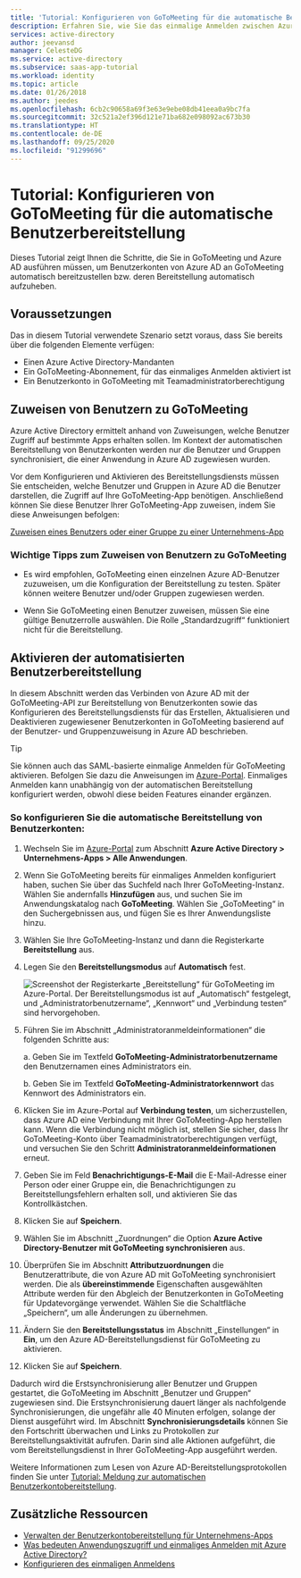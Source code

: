 ```yaml
---
title: 'Tutorial: Konfigurieren von GoToMeeting für die automatische Benutzerbereitstellung in Azure Active Directory | Microsoft-Dokumentation'
description: Erfahren Sie, wie Sie das einmalige Anmelden zwischen Azure Active Directory und GoToMeeting konfigurieren.
services: active-directory
author: jeevansd
manager: CelesteDG
ms.service: active-directory
ms.subservice: saas-app-tutorial
ms.workload: identity
ms.topic: article
ms.date: 01/26/2018
ms.author: jeedes
ms.openlocfilehash: 6cb2c90658a69f3e63e9ebe08db41eea0a9bc7fa
ms.sourcegitcommit: 32c521a2ef396d121e71ba682e098092ac673b30
ms.translationtype: HT
ms.contentlocale: de-DE
ms.lasthandoff: 09/25/2020
ms.locfileid: "91299696"
---
```

# <a name="tutorial-configure-gotomeeting-for-automatic-user-provisioning"></a>Tutorial: Konfigurieren von GoToMeeting für die automatische Benutzerbereitstellung

Dieses Tutorial zeigt Ihnen die Schritte, die Sie in GoToMeeting und Azure AD ausführen müssen, um Benutzerkonten von Azure AD an GoToMeeting automatisch bereitzustellen bzw. deren Bereitstellung automatisch aufzuheben.

## <a name="prerequisites"></a>Voraussetzungen

Das in diesem Tutorial verwendete Szenario setzt voraus, dass Sie bereits über die folgenden Elemente verfügen:

*   Einen Azure Active Directory-Mandanten
*   Ein GoToMeeting-Abonnement, für das einmaliges Anmelden aktiviert ist
*   Ein Benutzerkonto in GoToMeeting mit Teamadministratorberechtigung

## <a name="assigning-users-to-gotomeeting"></a>Zuweisen von Benutzern zu GoToMeeting

Azure Active Directory ermittelt anhand von Zuweisungen, welche Benutzer Zugriff auf bestimmte Apps erhalten sollen. Im Kontext der automatischen Bereitstellung von Benutzerkonten werden nur die Benutzer und Gruppen synchronisiert, die einer Anwendung in Azure AD zugewiesen wurden.

Vor dem Konfigurieren und Aktivieren des Bereitstellungsdiensts müssen Sie entscheiden, welche Benutzer und Gruppen in Azure AD die Benutzer darstellen, die Zugriff auf Ihre GoToMeeting-App benötigen. Anschließend können Sie diese Benutzer Ihrer GoToMeeting-App zuweisen, indem Sie diese Anweisungen befolgen:

[Zuweisen eines Benutzers oder einer Gruppe zu einer Unternehmens-App](https://docs.microsoft.com/azure/active-directory/active-directory-coreapps-assign-user-azure-portal)

### <a name="important-tips-for-assigning-users-to-gotomeeting"></a>Wichtige Tipps zum Zuweisen von Benutzern zu GoToMeeting

*   Es wird empfohlen, GoToMeeting einen einzelnen Azure AD-Benutzer zuzuweisen, um die Konfiguration der Bereitstellung zu testen. Später können weitere Benutzer und/oder Gruppen zugewiesen werden.

*   Wenn Sie GoToMeeting einen Benutzer zuweisen, müssen Sie eine gültige Benutzerrolle auswählen. Die Rolle „Standardzugriff“ funktioniert nicht für die Bereitstellung.

## <a name="enable-automated-user-provisioning"></a>Aktivieren der automatisierten Benutzerbereitstellung

In diesem Abschnitt werden das Verbinden von Azure AD mit der GoToMeeting-API zur Bereitstellung von Benutzerkonten sowie das Konfigurieren des Bereitstellungsdiensts für das Erstellen, Aktualisieren und Deaktivieren zugewiesener Benutzerkonten in GoToMeeting basierend auf der Benutzer- und Gruppenzuweisung in Azure AD beschrieben.

> [!TIP]
> Sie können auch das SAML-basierte einmalige Anmelden für GoToMeeting aktivieren. Befolgen Sie dazu die Anweisungen im [Azure-Portal](https://portal.azure.com). Einmaliges Anmelden kann unabhängig von der automatischen Bereitstellung konfiguriert werden, obwohl diese beiden Features einander ergänzen.

### <a name="to-configure-automatic-user-account-provisioning"></a>So konfigurieren Sie die automatische Bereitstellung von Benutzerkonten:

1. Wechseln Sie im [Azure-Portal](https://portal.azure.com) zum Abschnitt **Azure Active Directory > Unternehmens-Apps > Alle Anwendungen**.

1. Wenn Sie GoToMeeting bereits für einmaliges Anmelden konfiguriert haben, suchen Sie über das Suchfeld nach Ihrer GoToMeeting-Instanz. Wählen Sie andernfalls **Hinzufügen** aus, und suchen Sie im Anwendungskatalog nach **GoToMeeting**. Wählen Sie „GoToMeeting“ in den Suchergebnissen aus, und fügen Sie es Ihrer Anwendungsliste hinzu.

1. Wählen Sie Ihre GoToMeeting-Instanz und dann die Registerkarte **Bereitstellung** aus.

1. Legen Sie den **Bereitstellungsmodus** auf **Automatisch** fest. 

    ![Screenshot der Registerkarte „Bereitstellung“ für GoToMeeting im Azure-Portal. Der Bereitstellungsmodus ist auf „Automatisch“ festgelegt, und „Administratorbenutzername“, „Kennwort“ und „Verbindung testen“ sind hervorgehoben.](./media/citrixgotomeeting-provisioning-tutorial/provisioning.png)

1. Führen Sie im Abschnitt „Administratoranmeldeinformationen“ die folgenden Schritte aus:
   
    a. Geben Sie im Textfeld **GoToMeeting-Administratorbenutzername** den Benutzernamen eines Administrators ein.

    b. Geben Sie im Textfeld **GoToMeeting-Administratorkennwort** das Kennwort des Administrators ein.

1. Klicken Sie im Azure-Portal auf **Verbindung testen**, um sicherzustellen, dass Azure AD eine Verbindung mit Ihrer GoToMeeting-App herstellen kann. Wenn die Verbindung nicht möglich ist, stellen Sie sicher, dass Ihr GoToMeeting-Konto über Teamadministratorberechtigungen verfügt, und versuchen Sie den Schritt **Administratoranmeldeinformationen** erneut.

1. Geben Sie im Feld **Benachrichtigungs-E-Mail** die E-Mail-Adresse einer Person oder einer Gruppe ein, die Benachrichtigungen zu Bereitstellungsfehlern erhalten soll, und aktivieren Sie das Kontrollkästchen.

1. Klicken Sie auf **Speichern**.

1. Wählen Sie im Abschnitt „Zuordnungen“ die Option **Azure Active Directory-Benutzer mit GoToMeeting synchronisieren** aus.

1. Überprüfen Sie im Abschnitt **Attributzuordnungen** die Benutzerattribute, die von Azure AD mit GoToMeeting synchronisiert werden. Die als **übereinstimmende** Eigenschaften ausgewählten Attribute werden für den Abgleich der Benutzerkonten in GoToMeeting für Updatevorgänge verwendet. Wählen Sie die Schaltfläche „Speichern“, um alle Änderungen zu übernehmen.

1. Ändern Sie den **Bereitstellungsstatus** im Abschnitt „Einstellungen“ in **Ein**, um den Azure AD-Bereitstellungsdienst für GoToMeeting zu aktivieren.

1. Klicken Sie auf **Speichern**.

Dadurch wird die Erstsynchronisierung aller Benutzer und Gruppen gestartet, die GoToMeeting im Abschnitt „Benutzer und Gruppen“ zugewiesen sind. Die Erstsynchronisierung dauert länger als nachfolgende Synchronisierungen, die ungefähr alle 40 Minuten erfolgen, solange der Dienst ausgeführt wird. Im Abschnitt **Synchronisierungsdetails** können Sie den Fortschritt überwachen und Links zu Protokollen zur Bereitstellungsaktivität aufrufen. Darin sind alle Aktionen aufgeführt, die vom Bereitstellungsdienst in Ihrer GoToMeeting-App ausgeführt werden.

Weitere Informationen zum Lesen von Azure AD-Bereitstellungsprotokollen finden Sie unter [Tutorial: Meldung zur automatischen Benutzerkontobereitstellung](../app-provisioning/check-status-user-account-provisioning.md).

## <a name="additional-resources"></a>Zusätzliche Ressourcen

* [Verwalten der Benutzerkontobereitstellung für Unternehmens-Apps](tutorial-list.md)
* [Was bedeuten Anwendungszugriff und einmaliges Anmelden mit Azure Active Directory?](../manage-apps/what-is-single-sign-on.md)
* [Konfigurieren des einmaligen Anmeldens](https://docs.microsoft.com/azure/active-directory/active-directory-saas-citrix-gotomeeting-tutorial)


